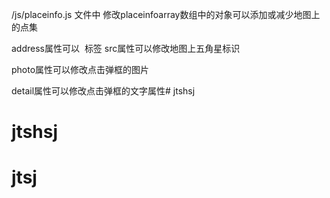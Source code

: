 /js/placeinfo.js 文件中 修改placeinfoarray数组中的对象可以添加或减少地图上的点集

address属性可以 <img> 标签 src属性可以修改地图上五角星标识

photo属性可以修改点击弹框的图片

detail属性可以修改点击弹框的文字属性# jtshsj
# jtshsj
# jtsj
